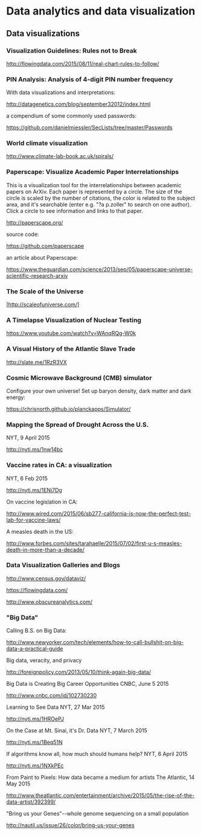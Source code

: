 # Data analytics and data visualization

## Data visualizations

### Visualization Guidelines: Rules not to Break

http://flowingdata.com/2015/08/11/real-chart-rules-to-follow/
	
### PIN Analysis: Analysis of 4-digit PIN number frequency
With data visualizations and interpretations:

http://datagenetics.com/blog/september32012/index.html	
	
a compendium of some commonly used passwords:

https://github.com/danielmiessler/SecLists/tree/master/Passwords
	
### World climate visualization

http://www.climate-lab-book.ac.uk/spirals/	
	
### Paperscape: Visualize Academic Paper Interrelationships

This is a visualization tool for the interrelationships between academic
papers on ArXiv. Each paper is represented by a circle. The size of the
circle is scaled by the number of citations, the color is related to the
subject area, and it's searchable (enter e.g. "?a p.zoller" to search on
one author). Click a circle to see information and links to that paper.

http://paperscape.org/
	
source code:

https://github.com/paperscape
	
an article about Paperscape:

https://www.theguardian.com/science/2013/sep/05/paperscape-universe-scientific-research-arxiv
		
### The Scale of the Universe
[http://scaleofuniverse.com/]

### A Timelapse Visualization of Nuclear Testing 

https://www.youtube.com/watch?v=WAnqRQg-W0k

### A Visual History of the Atlantic Slave Trade

http://slate.me/1RzR3VX		

### Cosmic Microwave Background (CMB) simulator

Configure your own universe! Set up baryon density, dark matter and dark energy:

https://chrisnorth.github.io/planckapps/Simulator/

### Mapping the Spread of Drought Across the U.S.
NYT, 9 April 2015

http://nyti.ms/1nw14bc

### Vaccine rates in CA: a visualization
NYT, 6 Feb 2015
    
http://nyti.ms/1ENj7Dg
	
On vaccine legislation in CA:

http://www.wired.com/2015/06/sb277-california-is-now-the-perfect-test-lab-for-vaccine-laws/
    	
A measles death in the US:

http://www.forbes.com/sites/tarahaelle/2015/07/02/first-u-s-measles-death-in-more-than-a-decade/


### Data Visualization Galleries and Blogs

http://www.census.gov/dataviz/
	
https://flowingdata.com/
	
http://www.obscureanalytics.com/
	
### "Big Data"

Calling B.S. on Big Data:

http://www.newyorker.com/tech/elements/how-to-call-bullshit-on-big-data-a-practical-guide
    
Big data, veracity, and privacy

http://foreignpolicy.com/2013/05/10/think-again-big-data/    

Big Data is Creating Big Career Opportunities
    CNBC, June 5 2015
    
http://www.cnbc.com/id/102730230

Learning to See Data
    NYT, 27 Mar 2015
    
http://nyti.ms/1HROePJ
	
On the Case at Mt. Sinai, it's Dr. Data
    NYT, 7 March 2015
    
http://nyti.ms/1Beq51N
	
If algorithms know all, how much should humans help?
NYT, 6 April 2015

http://nyti.ms/1NXkPEc

From Paint to Pixels: How data became a medium for artists
The Atlantic, 14 May 2015
    
http://www.theatlantic.com/entertainment/archive/2015/05/the-rise-of-the-data-artist/392399/	

"Bring us your Genes"--whole genome sequencing on a small population

http://nautil.us/issue/26/color/bring-us-your-genes


